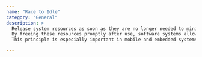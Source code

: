 ```yaml
---
name: "Race to Idle"
category: "General"
description: >
  Release system resources as soon as they are no longer needed to minimize energy consumption. Many platform resources, such as CPU, wakelocks, and screen states, consume additional energy while active—even if not being actively used.
  By freeing these resources promptly after use, software systems allow hardware components to return to low-power states faster, saving energy over time.
  This principle is especially important in mobile and embedded systems, but also applies to servers and desktops where hardware idling can significantly reduce overall power draw.

---
```

